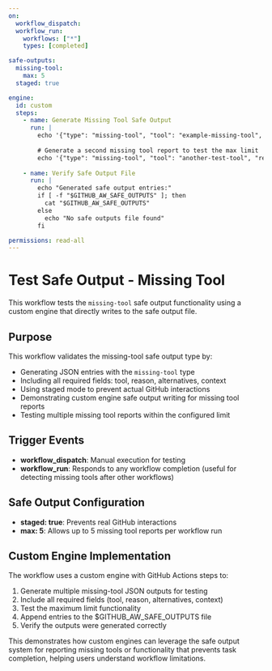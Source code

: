 ```yaml
---
on:
  workflow_dispatch:
  workflow_run:
    workflows: ["*"]
    types: [completed]

safe-outputs:
  missing-tool:
    max: 5
  staged: true

engine:
  id: custom
  steps:
    - name: Generate Missing Tool Safe Output
      run: |
        echo '{"type": "missing-tool", "tool": "example-missing-tool", "reason": "This is a test of the missing-tool safe output functionality. No actual tool is missing.", "alternatives": "This is a simulated missing tool report generated by the custom engine test workflow.", "context": "test-safe-output-missing-tool workflow validation"}' >> $GITHUB_AW_SAFE_OUTPUTS
        
        # Generate a second missing tool report to test the max limit
        echo '{"type": "missing-tool", "tool": "another-test-tool", "reason": "Testing multiple missing tool reports in a single workflow run.", "alternatives": "Mock alternatives for testing purposes.", "context": "Secondary test entry for validation"}' >> $GITHUB_AW_SAFE_OUTPUTS
        
    - name: Verify Safe Output File
      run: |
        echo "Generated safe output entries:"
        if [ -f "$GITHUB_AW_SAFE_OUTPUTS" ]; then
          cat "$GITHUB_AW_SAFE_OUTPUTS"
        else
          echo "No safe outputs file found"
        fi

permissions: read-all
---
```


# Test Safe Output - Missing Tool

This workflow tests the `missing-tool` safe output functionality using a custom engine that directly writes to the safe output file.

## Purpose

This workflow validates the missing-tool safe output type by:
- Generating JSON entries with the `missing-tool` type
- Including all required fields: tool, reason, alternatives, context
- Using staged mode to prevent actual GitHub interactions
- Demonstrating custom engine safe output writing for missing tool reports
- Testing multiple missing tool reports within the configured limit

## Trigger Events

- **workflow_dispatch**: Manual execution for testing
- **workflow_run**: Responds to any workflow completion (useful for detecting missing tools after other workflows)

## Safe Output Configuration

- **staged: true**: Prevents real GitHub interactions
- **max: 5**: Allows up to 5 missing tool reports per workflow run

## Custom Engine Implementation

The workflow uses a custom engine with GitHub Actions steps to:
1. Generate multiple missing-tool JSON outputs for testing
2. Include all required fields (tool, reason, alternatives, context)
3. Test the maximum limit functionality
4. Append entries to the $GITHUB_AW_SAFE_OUTPUTS file
5. Verify the outputs were generated correctly

This demonstrates how custom engines can leverage the safe output system for reporting missing tools or functionality that prevents task completion, helping users understand workflow limitations.